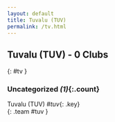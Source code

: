 ```yaml
---
layout: default
title: Tuvalu (TUV)
permalink: /tv.html
---
```



## Tuvalu (TUV) - 0 Clubs
{: #tv }









### Uncategorized _(1)_{:.count}


Tuvalu  (TUV)  _#tuv_{: .key} <br>
{: .team #tuv }


 
